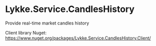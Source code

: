 # Lykke.Service.CandlesHistory

Provide real-time market candles history

Client library Nuget: https://www.nuget.org/packages/Lykke.Service.CandlesHistory.Client/
